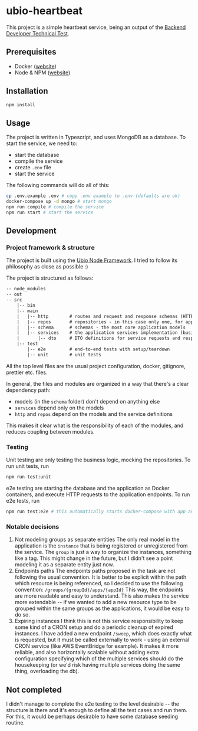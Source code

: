 # ubio-heartbeat

This project is a simple heartbeat service, being an output of the [Backend Developer Technical Test](https://github.com/ubio/technical-challenges/tree/main/backend).

## Prerequisites

* Docker ([website](https://www.docker.com/))
* Node & NPM ([website](https://nodejs.org/))

## Installation

```bash
npm install
```

## Usage

The project is written in Typescript, and uses MongoDB as a database.
To start the service, we need to:

* start the database
* compile the service
* create `.env` file
* start the service

The following commands will do all of this:

```bash
cp .env.example .env # copy .env example to .env (defaults are ok)
docker-compose up -d mongo # start mongo
npm run compile # compile the service
npm run start # start the service
```

## Development

### Project framework & structure

The project is built using the [Ubio Node Framework](https://github.com/ubio/node-framework). I tried to follow its philosophy as close as possible :)

The project is structured as follows:

```txt
-- node_modules
-- out
-- src
    |-- bin
    |-- main
    |   |-- http        # routes and request and response schemas (HTTP layer only)
    |   |-- repos       # repositories - in this case only one, for app instances
    |   |-- schema      # schemas - the most core application models
    |   |-- services    # the application services implementation (business logic)
    |       |-- dto     # DTO definitions for service requests and responses
    |-- test
        |-- e2e         # end-to-end tests with setup/teardown
        |-- unit        # unit tests
```

All the top level files are the usual project configuration, docker, gitignore, prettier etc. files.

In general, the files and modules are organized in a way that there's a clear dependency path:

* models (in the `schema` folder) don't depend on anything else
* `services` depend only on the models
* `http` and `repos` depend on the models and the service definitions

This makes it clear what is the responsibility of each of the modules, and reduces coupling between modules.

### Testing

Unit testing are only testing the business logic, mocking the repositories.
To run unit tests, run

```bash
npm run test:unit
```

e2e testing are starting the database and the application as Docker containers, and execute HTTP requests to the application endpoints.
To run e2e tests, run

```bash
npm run test:e2e # this automatically starts docker-compose with app and mongo
```

### Notable decisions

1. Not modeling groups as separate entities
   The only real model in the application is the `instance` that is being registered or unregistered from the service. The `group` is just a way to organize the instances, something like a tag. This might change in the future, but I didn't see a point modeling it as a separate entity just now.
2. Endpoints paths
   The endpoints paths proposed in the task are not following the usual convention. It is better to be explicit within the path which resource is being referenced, so I decided to use the following convention:
   `/groups/{groupId}/apps/{appId}`
   This way, the endpoints are more readable and easy to understand.
   This also makes the service more extendable -- if we wanted to add a new resource type to be grouped within the same groups as the applications, it would be easy to do so.
3. Expiring instances
   I think this is not this service responsibility to keep some kind of a CRON setup and do a periodic cleanup of expired instances. I have added a new endpoint `/sweep`, which does exactly what is requested, but it must be called externally to work - using an external CRON service (like AWS EventBridge for example).
   It makes it more reliable, and also horizontally scalable without adding extra configuration specifying which of the multiple services should do the housekeeping (or we'd risk having multiple services doing the same thing, overloading the db).

## Not completed

I didn't manage to complete the e2e testing to the level desirable -- the structure is there and it's enough to define all the test cases and run them.
For this, it would be perhaps desirable to have some database seeding routine.
